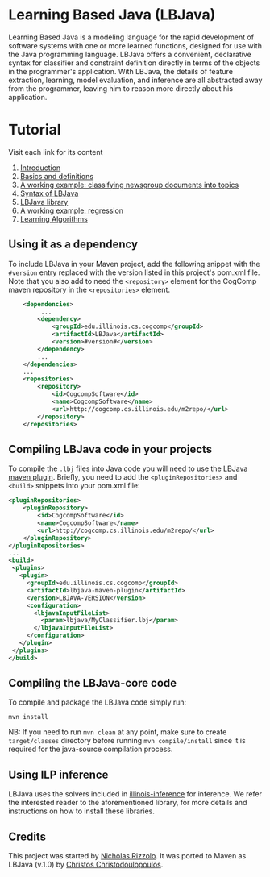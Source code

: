 # Learning Based Java (LBJava)

Learning Based Java is a modeling language for the rapid development of software systems with 
one or more learned functions, designed for use with the Java programming language. 
LBJava offers a convenient, declarative syntax for classifier and constraint definition directly in 
terms of the objects in the programmer's application. With LBJava, the details of feature 
extraction, learning, model evaluation, and inference are all abstracted away from the programmer, 
leaving him to reason more directly about his application.

# Tutorial 
Visit each link for its content 
 1. [Introduction](doc/INTRO.md) 
 2. [Basics and definitions](doc/DEFINITIONS.md)
 3. [A working example: classifying newsgroup documents into topics](doc/20NEWSGROUP.md)
 4. [Syntax of LBJava](doc/LBJLANGUAGE.md)
 5. [LBJava library](doc/LBJLIBRARY.md)
 6. [A working example: regression](doc/REGRESSION.md)
 7. [Learning Algorithms](doc/ALGORITHMS.md)
 
## Using it as a dependency  
To include LBJava in your Maven project, add the following snippet with the
   `#version` entry replaced with the version listed in this project's pom.xml file. 
   Note that you also add to need the
   `<repository>` element for the CogComp maven repository in the `<repositories>` element.
    
```xml 
    <dependencies>
         ...
        <dependency>
            <groupId>edu.illinois.cs.cogcomp</groupId>
            <artifactId>LBJava</artifactId>
            <version>#version#</version>
        </dependency>
        ...
    </dependencies>
    ...
    <repositories>
        <repository>
            <id>CogcompSoftware</id>
            <name>CogcompSoftware</name>
            <url>http://cogcomp.cs.illinois.edu/m2repo/</url>
        </repository>
    </repositories>
```

## Compiling LBJava code in your projects
To compile the `.lbj` files into Java code you will need to use the [LBJava maven plugin](../lbjava-mvn-plugin/README.md).
Briefly, you need to add the `<pluginRepositories>` and `<build>` snippets into your pom.xml file:
```xml 
<pluginRepositories>
    <pluginRepository>
        <id>CogcompSoftware</id>
        <name>CogcompSoftware</name>
        <url>http://cogcomp.cs.illinois.edu/m2repo/</url>
    </pluginRepository>
</pluginRepositories>
...
<build>
 <plugins>
   <plugin>
     <groupId>edu.illinois.cs.cogcomp</groupId>
     <artifactId>lbjava-maven-plugin</artifactId>
     <version>LBJAVA-VERSION</version>
     <configuration>
       <lbjavaInputFileList>
         <param>lbjava/MyClassifier.lbj</param>
       </lbjavaInputFileList>
     </configuration>
   </plugin>
 </plugins>
</build>
```
 
## Compiling the LBJava-core code 
To compile and package the LBJava code simply run:

    mvn install

NB: If you need to run `mvn clean` at any point, make sure to create `target/classes` directory before 
running `mvn compile/install` since it is required for the java-source compilation process.

## Using ILP inference 
LBJava uses the solvers included in [illinois-inference](https://gitlab-beta.engr.illinois.edu/cogcomp/inference/) for 
inference. We refer the interested reader to the aforementioned library, 
for more details and instructions on how to install these libraries. 

## Credits 
This project was started by [Nicholas Rizzolo](mailto:rizzolo@gmail.com).
It was ported to Maven as LBJava (v.1.0) by [Christos Christodoulopoulos](mailto:christod@illinois.edu). 

